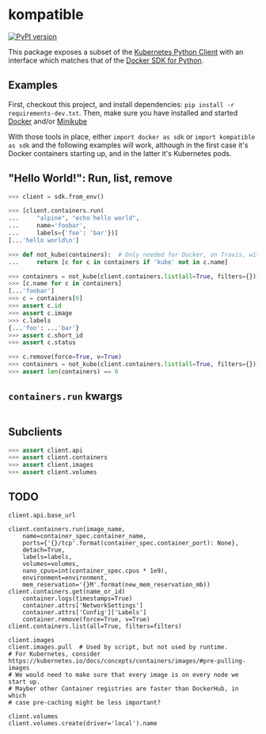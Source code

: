 # kompatible

[![PyPI version](https://badge.fury.io/py/kompatible.svg)](https://badge.fury.io/py/kompatible)

This package exposes a subset of the
[Kubernetes Python Client](https://github.com/kubernetes-client/python/)
with an interface which matches that of the
[Docker SDK for Python](https://docker-py.readthedocs.io/en/stable/).

## Examples

First, checkout this project, and install dependencies:
`pip install -r requirements-dev.txt`.
Then, make sure you have installed and started
[Docker](https://docs.docker.com/docker-for-mac/install/)
and/or [Minikube](https://kubernetes.io/docs/tutorials/hello-minikube/#create-a-minikube-cluster)

With those tools in place, either
`import docker as sdk` or `import kompatible as sdk`
and the following examples will work, although in the first case
it's Docker containers starting up,
and in the latter it's Kubernetes pods.

## "Hello World!": Run, list, remove

```python
>>> client = sdk.from_env()

>>> [client.containers.run(
...     "alpine", "echo hello world",
...     name='foobar',
...     labels={'foo': 'bar'})]
[...'hello world\n']

>>> def not_kube(containers):  # Only needed for Docker, on Travis, with k8s started.
...     return [c for c in containers if 'kube' not in c.name]

>>> containers = not_kube(client.containers.list(all=True, filters={}))
>>> [c.name for c in containers]
[...'foobar']
>>> c = containers[0]
>>> assert c.id
>>> assert c.image
>>> c.labels
{...'foo': ...'bar'}
>>> assert c.short_id
>>> assert c.status

>>> c.remove(force=True, v=True)
>>> containers = not_kube(client.containers.list(all=True, filters={}))
>>> assert len(containers) == 0

```

## `containers.run` kwargs

```python

```

## Subclients

```python
>>> assert client.api
>>> assert client.containers
>>> assert client.images
>>> assert client.volumes

```

## TODO

```
client.api.base_url

client.containers.run(image_name,
    name=container_spec.container_name,
    ports={'{}/tcp'.format(container_spec.container_port): None},
    detach=True,
    labels=labels,
    volumes=volumes,
    nano_cpus=int(container_spec.cpus * 1e9),
    environment=environment,
    mem_reservation='{}M'.format(new_mem_reservation_mb))
client.containers.get(name_or_id)
    container.logs(timestamps=True)
    container.attrs['NetworkSettings']
    container.attrs['Config']['Labels']
    container.remove(force=True, v=True)
client.containers.list(all=True, filters=filters)

client.images
client.images.pull  # Used by script, but not used by runtime.
# For Kubernetes, consider https://kubernetes.io/docs/concepts/containers/images/#pre-pulling-images
# We would need to make sure that every image is on every node we start up.
# Mayber other Container registries are faster than DockerHub, in which
# case pre-caching might be less important?

client.volumes
client.volumes.create(driver='local').name
```
